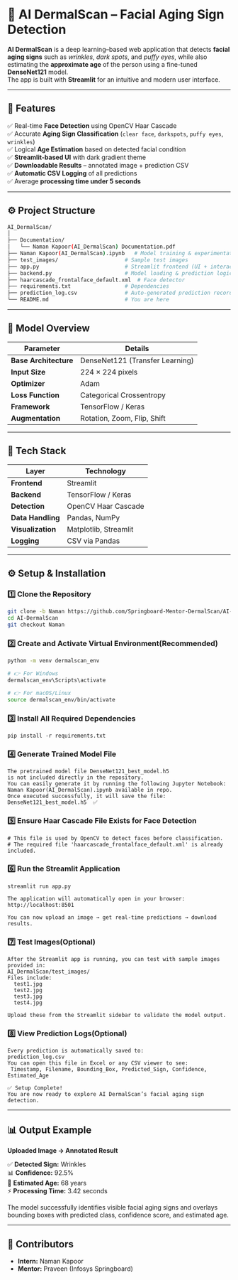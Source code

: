 # 💎 AI DermalScan – Facial Aging Sign Detection

**AI DermalScan** is a deep learning–based web application that detects **facial aging signs** such as *wrinkles*, *dark spots*, and *puffy eyes*, while also estimating the **approximate age** of the person using a fine-tuned **DenseNet121** model.  
The app is built with **Streamlit** for an intuitive and modern user interface.

---

## 🚀 Features

✅ Real-time **Face Detection** using OpenCV Haar Cascade  
✅ Accurate **Aging Sign Classification** (`clear face`, `darkspots`, `puffy eyes`, `wrinkles`)  
✅ Logical **Age Estimation** based on detected facial condition  
✅ **Streamlit-based UI** with dark gradient theme  
✅ **Downloadable Results** – annotated image + prediction CSV  
✅ **Automatic CSV Logging** of all predictions  
✅ Average **processing time under 5 seconds**

---

## ⚙️ Project Structure

```bash
AI_DermalScan/
│
├── Documentation/
│   └── Naman Kapoor(AI_DermalScan) Documentation.pdf
├── Naman Kapoor(AI_DermalScan).ipynb   # Model training & experimentation notebook
├── test_images/                     # Sample test images 
├── app.py                           # Streamlit frontend (UI + interaction)
├── backend.py                       # Model loading & prediction logic
├── haarcascade_frontalface_default.xml  # Face detector
├── requirements.txt                 # Dependencies
├── prediction_log.csv               # Auto-generated prediction records
└── README.md                        # You are here
```
---

## 🧠 Model Overview

| Parameter | Details |
|------------|----------|
| **Base Architecture** | DenseNet121 (Transfer Learning) |
| **Input Size** | 224 × 224 pixels |
| **Optimizer** | Adam |
| **Loss Function** | Categorical Crossentropy |
| **Framework** | TensorFlow / Keras |
| **Augmentation** | Rotation, Zoom, Flip, Shift |

---

## 🧩 Tech Stack

| Layer | Technology |
|--------|-------------|
| **Frontend** | Streamlit |
| **Backend** | TensorFlow / Keras |
| **Detection** | OpenCV Haar Cascade |
| **Data Handling** | Pandas, NumPy |
| **Visualization** | Matplotlib, Streamlit |
| **Logging** | CSV via Pandas |

---

## ⚙️ Setup & Installation 

### 1️⃣ Clone the Repository 
```bash
git clone -b Naman https://github.com/Springboard-Mentor-DermalScan/AI-DermalScan.git
cd AI-DermalScan
git checkout Naman
```
### 2️⃣ Create and Activate Virtual Environment(Recommended)
```bash
python -m venv dermalscan_env

# 👉 For Windows
dermalscan_env\Scripts\activate

# 👉 For macOS/Linux
source dermalscan_env/bin/activate
```
### 3️⃣ Install All Required Dependencies
```
pip install -r requirements.txt
```
### 4️⃣ Generate Trained Model File 
```
The pretrained model file DenseNet121_best_model.h5
is not included directly in the repository.
You can easily generate it by running the following Jupyter Notebook: 
Naman Kapoor(AI_DermalScan).ipynb available in repo.
Once executed successfully, it will save the file:
DenseNet121_best_model.h5  ✅
```
### 5️⃣ Ensure Haar Cascade File Exists for Face Detection
```
# This file is used by OpenCV to detect faces before classification.
# The required file 'haarcascade_frontalface_default.xml' is already included.
```
### 6️⃣ Run the Streamlit Application
```
streamlit run app.py

The application will automatically open in your browser:
http://localhost:8501

You can now upload an image → get real-time predictions → download results.
```
### 7️⃣ Test Images(Optional) 
```
After the Streamlit app is running, you can test with sample images provided in:
AI_DermalScan/test_images/
Files include:
  test1.jpg
  test2.jpg
  test3.jpg
  test4.jpg

Upload these from the Streamlit sidebar to validate the model output.
```
### 8️⃣ View Prediction Logs(Optional)
```
Every prediction is automatically saved to:
prediction_log.csv
You can open this file in Excel or any CSV viewer to see:
 Timestamp, Filename, Bounding_Box, Predicted_Sign, Confidence, Estimated_Age

✅ Setup Complete!
You are now ready to explore AI DermalScan’s facial aging sign detection.
```

---

## 📊 Output Example

**Uploaded Image → Annotated Result**

✅ **Detected Sign:** Wrinkles  
📊 **Confidence:** 92.5%  
🎯 **Estimated Age:** 68 years  
⚡ **Processing Time:** 3.42 seconds  

The model successfully identifies visible facial aging signs and overlays bounding boxes with predicted class, confidence score, and estimated age.

---

## 👥 Contributors

- **Intern:** Naman Kapoor  
- **Mentor:** Praveen (Infosys Springboard)

